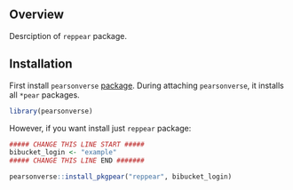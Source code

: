 <!-- README.md is generated from README.Rmd. Please edit that file -->
Overview
--------

Desrciption of `reppear` package.

Installation
------------

First install `pearsonverse` [package](https://bitbucket.pearson.com/projects/EF/repos/pearsonverse/browse). During attaching `pearsonverse`, it installs all `*pear` packages.

``` r
library(pearsonverse)
```

However, if you want install just `reppear` package:

``` r
##### CHANGE THIS LINE START #####
bibucket_login <- "example" 
##### CHANGE THIS LINE END #######

pearsonverse::install_pkgpear("reppear", bibucket_login)  
```

